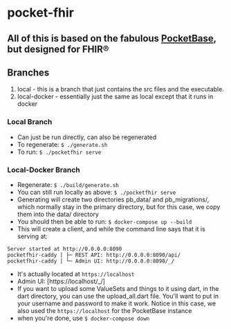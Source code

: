 # pocket-fhir

## All of this is based on the fabulous [PocketBase](https://pocketbase.io/), but designed for FHIR®

## Branches
1. local - this is a branch that just contains the src files and the executable.
2. local-docker - essentially just the same as local except that it runs in docker


### Local Branch
- Can just be run directly, can also be regenerated
- To regenerate: ```$ ./generate.sh```
- To run: ```$ ./pocketfhir serve```

### Local-Docker Branch
- Regenerate: ```$ ./build/generate.sh```
- You can still run locally as above: ```$ ./pocketfhir serve```
- Generating will create two directories pb_data/ and pb_migrations/, which normally stay in the primary directory, but for this case, we copy them into the data/ directory
- You should then be able to run: ```$ docker-compose up --build```
- This will create a client, and while the command line says that it is serving at: 
```
Server started at http://0.0.0.0:8090
pocketfhir-caddy | ├─ REST API: http://0.0.0.0:8090/api/
pocketfhir-caddy | └─ Admin UI: http://0.0.0.0:8090/_/
```
- It's actually located at ```https://localhost```
- Admin UI: [https://localhost/_/]
- If you want to upload some ValueSets and things to it using dart, in the dart directory, you can use the upload_all.dart file. You'll want to put in your username and password to make it work. Notice in this case, we also used the ```https://localhost``` for the PocketBase instance
- when you're done, use ```$ docker-compose down```